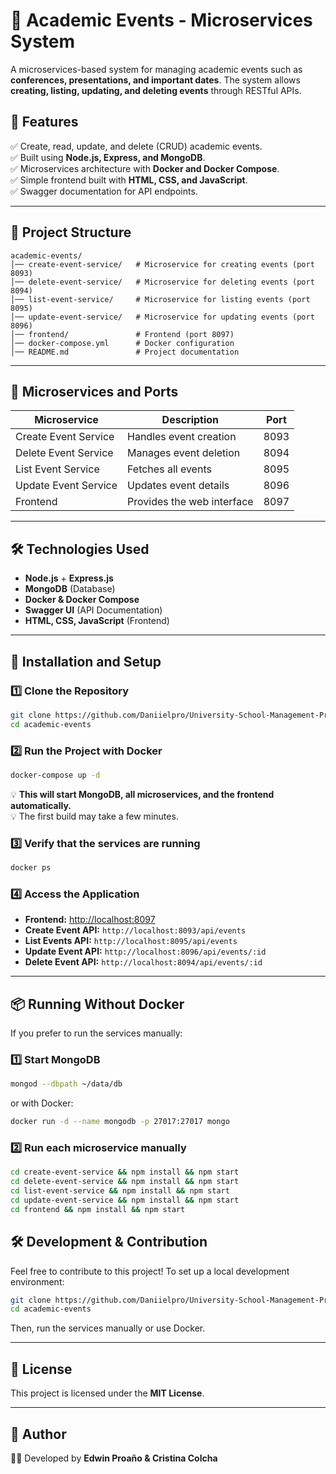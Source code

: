 # 📅 Academic Events - Microservices System

A microservices-based system for managing academic events such as **conferences, presentations, and important dates**. The system allows **creating, listing, updating, and deleting events** through RESTful APIs.

## 📌 Features
✅ Create, read, update, and delete (CRUD) academic events.  
✅ Built using **Node.js, Express, and MongoDB**.  
✅ Microservices architecture with **Docker and Docker Compose**.  
✅ Simple frontend built with **HTML, CSS, and JavaScript**.  
✅ Swagger documentation for API endpoints.  

---

## 📂 Project Structure
```
academic-events/
│── create-event-service/   # Microservice for creating events (port 8093)
│── delete-event-service/   # Microservice for deleting events (port 8094)
│── list-event-service/     # Microservice for listing events (port 8095)
│── update-event-service/   # Microservice for updating events (port 8096)
│── frontend/               # Frontend (port 8097)
│── docker-compose.yml      # Docker configuration
│── README.md               # Project documentation
```

---

## 📜 Microservices and Ports
| Microservice            | Description                         | Port  |
|-------------------------|-------------------------------------|-------|
| Create Event Service    | Handles event creation             | 8093  |
| Delete Event Service    | Manages event deletion             | 8094  |
| List Event Service      | Fetches all events                 | 8095  |
| Update Event Service    | Updates event details              | 8096  |
| Frontend                | Provides the web interface         | 8097  |

---

## 🛠️ Technologies Used
- **Node.js** + **Express.js**
- **MongoDB** (Database)
- **Docker & Docker Compose**
- **Swagger UI** (API Documentation)
- **HTML, CSS, JavaScript** (Frontend)

---

## 🚀 Installation and Setup

### 1️⃣ **Clone the Repository**
```sh
git clone https://github.com/Daniielpro/University-School-Management-Project/academic-events.git
cd academic-events
```

### 2️⃣ **Run the Project with Docker**
```sh
docker-compose up -d
```
💡 **This will start MongoDB, all microservices, and the frontend automatically.**  
💡 The first build may take a few minutes.  

### 3️⃣ **Verify that the services are running**
```sh
docker ps
```

### 4️⃣ **Access the Application**
- **Frontend:** [http://localhost:8097](http://localhost:8097)  
- **Create Event API:** `http://localhost:8093/api/events`  
- **List Events API:** `http://localhost:8095/api/events`  
- **Update Event API:** `http://localhost:8096/api/events/:id`  
- **Delete Event API:** `http://localhost:8094/api/events/:id`  

---


## 📦 Running Without Docker
If you prefer to run the services manually:

### 1️⃣ **Start MongoDB**
```sh
mongod --dbpath ~/data/db
```
or with Docker:
```sh
docker run -d --name mongodb -p 27017:27017 mongo
```

### 2️⃣ **Run each microservice manually**
```sh
cd create-event-service && npm install && npm start
cd delete-event-service && npm install && npm start
cd list-event-service && npm install && npm start
cd update-event-service && npm install && npm start
cd frontend && npm install && npm start
```

## 🛠️ Development & Contribution
Feel free to contribute to this project! To set up a local development environment:
```sh
git clone https://github.com/Daniielpro/University-School-Management-Project/academic-events.git
cd academic-events
```
Then, run the services manually or use Docker.

---

## 📝 License
This project is licensed under the **MIT License**.

---

## 🎯 Author
👨‍💻 Developed by **Edwin Proaño & Cristina Colcha**  

